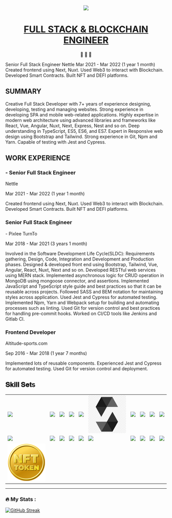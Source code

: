 <div id="header" align="center">
  <img src="https://media.giphy.com/media/M9gbBd9nbDrOTu1Mqx/giphy.gif" width="100"/>
</div>
<p align="center">
  <h1 align="center"><a href="https://github.com/achiever0123">FULL STACK & BLOCKCHAIN ENGINEER</a></h1>

</p>
<p align="center">
 💎 💎 💎 
</p>
<p>Senior Full Stack Engineer
Nettle
Mar 2021 - Mar 2022 (1 year 1 month) Created frontend using Next, Nuxt. Used Web3 to interact with Blockchain. Developed Smart Contracts.
Built NFT and DEFI platforms.</p>

<!-- ## Hi 👋, I'm an EXPERIENCED WEB DEVELOPER adept in all stages of advanced web development. -->

<h2>SUMMARY</h2>
<p>Creative Full Stack Developer with 7+ years of experience designing, developing, testing and managing websites. Strong experience in developing SPA and mobile web-related applications. Highly expertise in modern web architecture using advanced libraries and frameworks like React, Vue, Angular, Nuxt, Next, Express, Nest and so on. Deep understanding in TypeScript, ES5, ES6, and ES7. Expert in Responsive web design using Bootstrap and Tailwind. Strong experience in Git, Npm and Yarn. Capable of testing with Jest and Cypress.</p>

<h2>WORK EXPERIENCE</h2>
<h3> - Senior Full Stack Engineer</h3>
<p>  Nettle </p>
<p>Mar 2021 - Mar 2022 (1 year 1 month)</p> 
<p>Created frontend using Next, Nuxt. Used Web3 to interact with Blockchain. Developed Smart Contracts.
Built NFT and DEFI platforms.</p>

<h3>Senior Full Stack Engineer</h3>
<p> - Pixlee TurnTo</p>
<p>Mar 2018 - Mar 2021 (3 years 1 month)</p>
<p>Involved in the Software Development Life Cycle(SLDC): Requirements gathering, Design, Code, Integration and Development and Production phases.
Designed & developed front end using Bootstrap, Tailwind, Vue, Angular, React, Nuxt, Next and so on. Developed RESTful web services using MERN stack.
Implemented asynchronous logic for CRUD operation in MongoDB using mongoose connector, and assertions.
Implemented JavaScript and TypeScript style guide and best practices so that it can be reusable across projects.
Followed SASS and BEM notation for maintaining styles across application.
Used Jest and Cypress for automated testing.
Implemented Npm, Yarn and Webpack setup for building and automating processes such as linting. Used Git for version control and best practices for handling pre-commit hooks.
Worked on CI/CD tools like Jenkins and Gitlab CI.</p>

<h3>Frontend Developer</h3>
<p>Altitude-sports.com</p>
<p>Sep 2016 - Mar 2018 (1 year 7 months)</p>
<p>Implemented lots of reusable components. Experienced Jest and Cypress for automated testing. Used Git for version control and deployment.</p>
<p></p>

<h2 font-weight="bold">𝐒𝐤𝐢𝐥𝐥 𝐒𝐞𝐭s</h2>
<table>
  <tr>
      <td><img src="https://cdn.iconscout.com/icon/free/png-128/react-1175109.png" width="200"></td>
      <td><img src="https://cdn.iconscout.com/icon/free/png-128/vue-282497.png" width="200"></td>
      <td><img src="https://cdn.iconscout.com/icon/free/png-128/nodejs-2-226035.png" width="200"></td>
      <td><img src="https://cdn.iconscout.com/icon/free/png-128/angular-3-226070.png" width="200"></td>
      <td><img src="https://cdn.iconscout.com/icon/free/png-64/electron-67-1175035.png" width="100"></td>    
      <td><img src="https://github.com/kroim/profile/blob/master/icons/icon_solidity.png?raw=true" width="200"></td>
      <td><img src="https://cdn.iconscout.com/icon/free/png-64/wordpress-2752021-2284838.png" width="100"></td>
      <td><img src="https://cdn.iconscout.com/icon/free/png-64/go-76-1175027.png" width="100"></td>
      <td><img src="https://cdn.iconscout.com/icon/free/png-128/javascript-1-225993.png" width="200"></td>
      <td><img src="https://cdn.iconscout.com/icon/free/png-128/jquery-7-1175152.png" width="200"></td>
  </tr>
  <tr>
    <td><img src="https://cdn.iconscout.com/icon/free/png-128/typescript-1-1175078.png" width="200"></td>
    <td><img src="https://cdn.iconscout.com/icon/free/png-128/php-99-1175127.png" width="200"></td>
    <td><img src="https://cdn.iconscout.com/icon/free/png-128/laravel-2-1175146.png" width="200"></td>
    <td><img src="https://cdn.iconscout.com/icon/free/png-128/yii-2-1175059.png" width="200"></td>
    <td><img src="https://cdn.iconscout.com/icon/free/png-128/sass-13-1175092.png" width="200"></td>
    <td><img src="https://cdn.iconscout.com/icon/free/png-64/rubymine-1175004.png" width="100"></td>
    <td><img src="https://cdn.iconscout.com/icon/free/png-128/docker-13-1175230.png" width="200"></td>
    <td><img src="https://cdn.iconscout.com/icon/free/png-128/mongodb-4-1175139.png" width="200"></td>
    <td><img src="https://cdn.iconscout.com/icon/free/png-128/mysql-4-226026.png" width="200"></td>
    <td><img src="https://cdn.iconscout.com/icon/free/png-128/python-20-1175115.png" width="200"></td>    
  </tr>
  <tr>
    <td><img src="https://github.com/kroim/profile/blob/master/icons/icon_nft.png?raw=true" width="200"></td>
  </tr>
</table>


-----

### :fire: My Stats :

[![GitHub Streak](http://github-readme-streak-stats.herokuapp.com?user=your-github-username&theme=dark&background=000000)](https://git.io/streak-stats)

